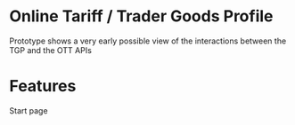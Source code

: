 # Online Tariff / Trader Goods Profile

Prototype shows a very early possible view of the interactions between the TGP and the OTT APIs

# Features

Start page

